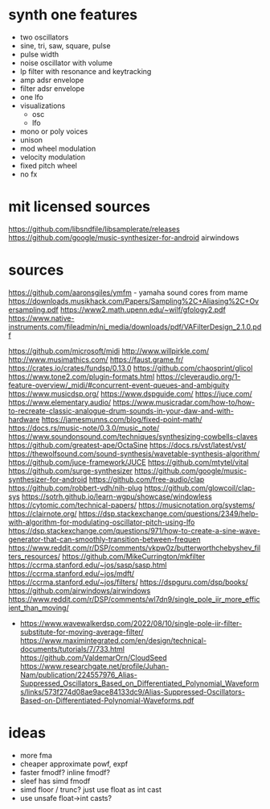 # synth one features

- two oscillators
- sine, tri, saw, square, pulse
- pulse width
- noise oscillator with volume
- lp filter with resonance and keytracking
- amp adsr envelope
- filter adsr envelope
- one lfo
- visualizations
  - osc
  - lfo
- mono or poly voices
- unison
- mod wheel modulation
- velocity modulation
- fixed pitch wheel
- no fx

# mit licensed sources

https://github.com/libsndfile/libsamplerate/releases
https://github.com/google/music-synthesizer-for-android
airwindows


# sources

https://github.com/aaronsgiles/ymfm - yamaha sound cores from mame
https://downloads.musikhack.com/Papers/Sampling%2C+Aliasing%2C+Oversampling.pdf
https://www2.math.upenn.edu/~wilf/gfology2.pdf
https://www.native-instruments.com/fileadmin/ni_media/downloads/pdf/VAFilterDesign_2.1.0.pdf

https://github.com/microsoft/midi
http://www.willpirkle.com/
http://www.musimathics.com/
https://faust.grame.fr/
https://crates.io/crates/fundsp/0.13.0
https://github.com/chaosprint/glicol
https://www.tone2.com/plugin-formats.html
https://cleveraudio.org/1-feature-overview/_midi/#concurrent-event-queues-and-ambiguity
https://www.musicdsp.org/
https://www.dspguide.com/
https://juce.com/
https://www.elementary.audio/
https://www.musicradar.com/how-to/how-to-recreate-classic-analogue-drum-sounds-in-your-daw-and-with-hardware
https://jamesmunns.com/blog/fixed-point-math/
https://docs.rs/music-note/0.3.0/music_note/
https://www.soundonsound.com/techniques/synthesizing-cowbells-claves
https://github.com/greatest-ape/OctaSine
https://docs.rs/vst/latest/vst/
https://thewolfsound.com/sound-synthesis/wavetable-synthesis-algorithm/
https://github.com/juce-framework/JUCE
https://github.com/mtytel/vital
https://github.com/surge-synthesizer
https://github.com/google/music-synthesizer-for-android
https://github.com/free-audio/clap
https://github.com/robbert-vdh/nih-plug
https://github.com/glowcoil/clap-sys
https://sotrh.github.io/learn-wgpu/showcase/windowless
https://cytomic.com/technical-papers/
https://musicnotation.org/systems/
https://clairnote.org/
https://dsp.stackexchange.com/questions/2349/help-with-algorithm-for-modulating-oscillator-pitch-using-lfo
https://dsp.stackexchange.com/questions/971/how-to-create-a-sine-wave-generator-that-can-smoothly-transition-between-frequen
https://www.reddit.com/r/DSP/comments/vkpw0z/butterworthchebyshev_filters_resources/
https://github.com/MikeCurrington/mkfilter
https://ccrma.stanford.edu/~jos/sasp/sasp.html
https://ccrma.stanford.edu/~jos/mdft/
https://ccrma.stanford.edu/~jos/filters/
https://dspguru.com/dsp/books/
https://github.com/airwindows/airwindows
https://www.reddit.com/r/DSP/comments/wl7dn9/single_pole_iir_more_efficient_than_moving/
  - https://www.wavewalkerdsp.com/2022/08/10/single-pole-iir-filter-substitute-for-moving-average-filter/
https://www.maximintegrated.com/en/design/technical-documents/tutorials/7/733.html
https://github.com/ValdemarOrn/CloudSeed
https://www.researchgate.net/profile/Juhan-Nam/publication/224557976_Alias-Suppressed_Oscillators_Based_on_Differentiated_Polynomial_Waveforms/links/573f274d08ae9ace84133dc9/Alias-Suppressed-Oscillators-Based-on-Differentiated-Polynomial-Waveforms.pdf

# ideas

- more fma
- cheaper approximate powf, expf
- faster fmodf? inline fmodf?
- sleef has simd fmodf
- simd floor / trunc? just use float as int cast
- use unsafe float->int casts?
